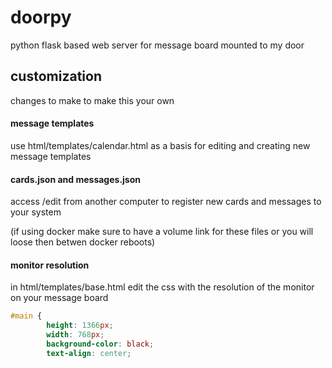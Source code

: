 # doorpy
python flask based web server for message board mounted to my door

## customization

changes to make to make this your own

#### message templates

use html/templates/calendar.html as a basis for editing and creating new message templates

#### cards.json and messages.json

access /edit from another computer to register new cards and messages to your system

(if using docker make sure to have a volume link for these files or you will loose then betwen docker reboots)

#### monitor resolution

in html/templates/base.html edit the css with the resolution of the monitor on your message board
```css
#main {
		height: 1366px;
		width: 768px;
		background-color: black;
		text-align: center;
```
